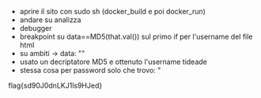 - aprire il sito con sudo sh (docker_build e poi docker_run)
- andare su analizza
- debugger
- breakpoint su data==MD5(that.val()) sul primo if per l'username del file html
- su ambiti -> data: "<codice in Md5>"
- usato un decriptatore MD5 e ottenuto l'username tideade
- stessa cosa per password solo che trovo: "<codice in base64>

flag{sd90J0dnLKJ1ls9HJed}